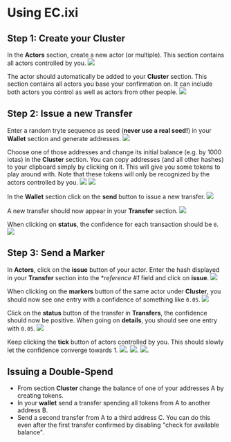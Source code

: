 # Using EC.ixi

## Step 1: Create your Cluster

In the **Actors** section, create a new actor (or multiple). This section contains all actors controlled by you.
<img src="https://raw.githubusercontent.com/iotaledger/ec.ixi/master/docs/assets/tut0_create_actor.PNG" />

The actor should automatically be added to your **Cluster** section. This section contains all actors you base your
confirmation on. It can include both actors you control as well as actors from other people.
<img src="https://raw.githubusercontent.com/iotaledger/ec.ixi/master/docs/assets/tut0_create_actor2.PNG" />

## Step 2: Issue a new Transfer

Enter a random tryte sequence as seed (**never use a real seed!**) in your **Wallet** section and generate addresses.
<img src="https://raw.githubusercontent.com/iotaledger/ec.ixi/master/docs/assets/tut1_gen_wallet.PNG" />

Choose one of those addresses and change its initial balance (e.g. by 1000 iotas) in the **Cluster** section. You can copy addresses (and all other hashes) to your clipboard simply by clicking on it. This will give you some tokens to play around with. Note that these tokens will only be recognized by the actors controlled by you.
<img src="https://raw.githubusercontent.com/iotaledger/ec.ixi/master/docs/assets/tut2_change_balance.PNG" />
<img src="https://raw.githubusercontent.com/iotaledger/ec.ixi/master/docs/assets/tut2_change_balance2.PNG" />

In the **Wallet** section click on the **send** button to issue a new transfer.
<img src="https://raw.githubusercontent.com/iotaledger/ec.ixi/master/docs/assets/tut3_issue_transfer.PNG" />

A new transfer should now appear in your **Transfer** section.
<img src="https://raw.githubusercontent.com/iotaledger/ec.ixi/master/docs/assets/tut3_issue_transfer2.PNG" />

When clicking on **status**, the confidence for each transaction should be `0`.
<img src="https://raw.githubusercontent.com/iotaledger/ec.ixi/master/docs/assets/tut3_issue_transfer3.PNG" />

## Step 3: Send a Marker

In **Actors**, click on the **issue** button of your actor. Enter the hash displayed in your **Transfer** section into the **reference #1* field and click on **issue**.
<img src="https://raw.githubusercontent.com/iotaledger/ec.ixi/master/docs/assets/tut4_issue_marker.PNG" />

When clicking on the **markers** button of the same actor under **Cluster**, you should now see one entry with a confidence of something like `0.05`.
<img src="https://raw.githubusercontent.com/iotaledger/ec.ixi/master/docs/assets/tut3_issue_transfer4.PNG" />

Click on the **status** button of the transfer in **Transfers**, the confidence should now be positive. When going on **details**, you should see one entry with `0.05`.
<img src="https://raw.githubusercontent.com/iotaledger/ec.ixi/master/docs/assets/tut4_issue_marker2.PNG" />

Keep clicking the **tick** button of actors controlled by you. This should slowly let the confidence converge towards 1.
<img src="https://raw.githubusercontent.com/iotaledger/ec.ixi/master/docs/assets/tut5_tick.PNG" />.
<img src="https://raw.githubusercontent.com/iotaledger/ec.ixi/master/docs/assets/tut5_tick2.PNG" />.
<img src="https://raw.githubusercontent.com/iotaledger/ec.ixi/master/docs/assets/tut5_tick3.PNG" />.

## Issuing a Double-Spend

* From section **Cluster** change the balance of one of your addresses A by creating tokens.
* In your **wallet** send a transfer spending all tokens from A to another address B.
* Send a second transfer from A to a third address C. You can do this even after the first transfer confirmed by disabling "check for available balance".
